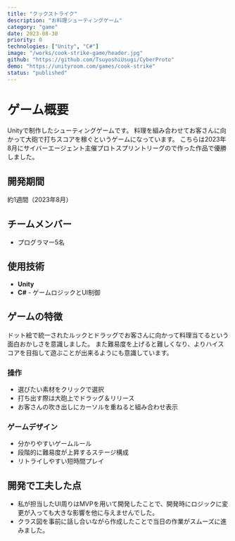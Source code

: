 ```yaml
---
title: "クックストライク"
description: "お料理シューティングゲーム"
category: "game"
date: 2023-08-30
priority: 0
technologies: ["Unity", "C#"]
image: "/works/cook-strike-game/header.jpg"
github: "https://github.com/TsuyoshiUsugi/CyberProto"
demo: "https://unityroom.com/games/cook-strike"
status: "published"
---
```


# ゲーム概要

Unityで制作したシューティングゲームです。
料理を組み合わせてお客さんに向かって大砲で打ちスコアを稼ぐというゲームになっています。
こちらは2023年8月にサイバーエージェント主催プロトスプリントリーグので作った作品で優勝しました。

## 開発期間

約1週間（2023年8月）

## チームメンバー
- プログラマー5名

## 使用技術

- **Unity** 
- **C#** - ゲームロジックとUI制御

## ゲームの特徴
ドット絵で統一されたルックとドラッグでお客さんに向かって料理当てるという面白おかしさを意識しました。
また難易度を上げると難しくなり、よりハイスコアを目指して遊ぶことが出来るようにも意識しています。

### 操作
- 選びたい素材をクリックで選択
- 打ち出す際は大砲上でドラッグ＆リリース
- お客さんの吹き出しにカーソルを重ねると組み合わせ表示

### ゲームデザイン
- 分かりやすいゲームルール
- 段階的に難易度が上昇するステージ構成
- リトライしやすい短時間プレイ

## 開発で工夫した点
- 私が担当したUI周りはMVPを用いて開発したことで、開発時にロジックに変更が入っても大きな影響を他に与えませんでした。
- クラス図を事前に話し合いながら作成したことで当日の作業がスムーズに進みました。
